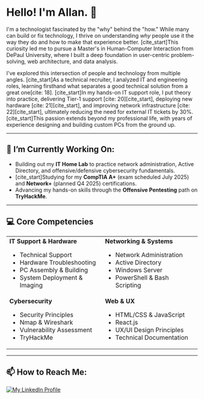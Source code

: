 # Hello! I'm Allan. 👋

I'm a technologist fascinated by the "why" behind the "how." While many can build or fix technology, I thrive on understanding *why* people use it the way they do and how to make that experience better. [cite_start]This curiosity led me to pursue a Master's in Human-Computer Interaction from DePaul University, where I built a deep foundation in user-centric problem-solving, web architecture, and data analysis.

I've explored this intersection of people and technology from multiple angles. [cite_start]As a technical recruiter, I analyzed IT and engineering roles, learning firsthand what separates a good technical solution from a great one[cite: 18]. [cite_start]In my hands-on IT support role, I put theory into practice, delivering Tier-1 support [cite: 20][cite_start], deploying new hardware [cite: 21][cite_start], and improving network infrastructure [cite: 22][cite_start], ultimately reducing the need for external IT tickets by 30%. [cite_start]This passion extends beyond my professional life, with years of experience designing and building custom PCs from the ground up.

---

## 🌱 I’m Currently Working On:

* Building out my **IT Home Lab** to practice network administration, Active Directory, and offensive/defensive cybersecurity fundamentals.
* [cite_start]Studying for my **CompTIA A+** (exam scheduled July 2025) and **Network+** (planned Q4 2025) certifications.
* Advancing my hands-on skills through the **Offensive Pentesting** path on **TryHackMe**.

---

## 💻 Core Competencies

<table>
  <tr>
    <td valign="top" width="50%">
      <strong>IT Support & Hardware</strong>
      <ul>
        <li>Technical Support</li>
        <li>Hardware Troubleshooting</li>
        <li>PC Assembly & Building</li>
        <li>System Deployment & Imaging</li>
      </ul>
    </td>
    <td valign="top" width="50%">
      <strong>Networking & Systems</strong>
      <ul>
        <li>Network Administration</li>
        <li>Active Directory</li>
        <li>Windows Server</li>
        <li>PowerShell & Bash Scripting</li>
      </ul>
    </td>
  </tr>
  <tr>
    <td valign="top" width="50%">
      <strong>Cybersecurity</strong>
      <ul>
        <li>Security Principles</li>
        <li>Nmap & Wireshark</li>
        <li>Vulnerability Assessment</li>
        <li>TryHackMe</li>
      </ul>
    </td>
    <td valign="top" width="50%">
      <strong>Web & UX</strong>
      <ul>
        <li>HTML/CSS & JavaScript</li>
        <li>React.js</li>
        <li>UX/UI Design Principles</li>
        <li>Technical Documentation</li>
      </ul>
    </td>
  </tr>
</table>

---

## 📫 How to Reach Me:

[![My LinkedIn Profile](https://img.shields.io/badge/LinkedIn-0077B5?style=for-the-badge&logo=linkedin&logoColor=white)](https://www.linkedin.com/in/allan-collett/)

